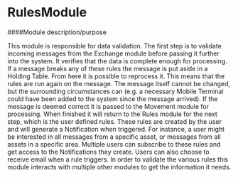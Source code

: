 # RulesModule

####Module description/purpose

This module is responsible for data validation. 
The first step is to validate incoming messages from the Exchange module before passing it further into the system. It verifies that the data is complete enough for processing. If a message breaks any of these rules the message is put aside in a Holding Table. From here it is possible to reprocess it. This means that the rules are run again on the message. The message itself cannot be changed, but the surrounding circumstances can (e.g. a necessary Mobile Terminal could have been added to the system since the message arrived). If the message is deemed correct it is passed to the Movement module for processing. When finished it will return to the Rules module for the next step, which is the user defined rules. These rules are created by the user and will generate a Notification when triggered. For instance, a user might be interested in all messages from a specific asset, or messages from all assets in a specific area. Multiple users can subscribe to these rules and get access to the Notifications they create. Users can also choose to receive email when a rule triggers.
In order to validate the various rules this module interacts with multiple other modules to get the information it needs.


